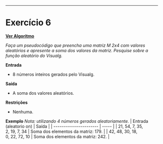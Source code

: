 ---
# Exercício 6

[**Ver Algoritmo**](Algoritmo06.md)

*Faça um pseudocódigo que preencha uma matriz M 2x4 com valores aleatórios e apresente a soma dos valores da matriz. Pesquise sobre a função aleatório do Visualg.*

**Entrada**
- 8 números inteiros gerados pelo Visualg.

**Saída**
- A soma dos valores aleatórios.

**Restrições**
- Nenhuma.

**Exemplo**
*Nota: utilizando 4 números gerados aleatoriamente.*
| Entrada (aleatorio on) | Saída |
| ----------------------- | ----- |
| 21, 54, 7, 35, <br> 2, 19, 7, 34 | Soma dos elementos da matriz: 179. |
| 42, 48, 30, 18, <br> 0, 22, 72, 10 | Soma dos elementos da matriz: 242. |
